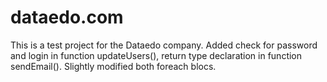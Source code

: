 # dataedo.com

This is a test project for the Dataedo company.
Added check for password and login in function updateUsers(), return type declaration 
in function sendEmail().
Slightly modified both foreach blocs.
